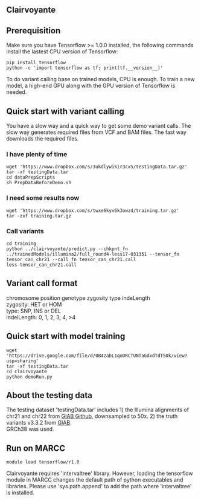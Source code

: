 ## Clairvoyante

## Prerequisition
Make sure you have Tensorflow >= 1.0.0 installed, the following commands install the lastest CPU version of Tensorflow:
```
pip install tensorflow
python -c 'import tensorflow as tf; print(tf.__version__)'
```
To do variant calling base on trained models, CPU is enough. To train a new model, a high-end GPU along with the GPU version of Tensorflow is needed.


## Quick start with variant calling 
You have a slow way and a quick way to get some demo variant calls. The slow way generates required files from VCF and BAM files. The fast way downloads the required files.
### I have plenty of time
```
wget 'https://www.dropbox.com/s/3ukdlywikir3cx5/testingData.tar.gz'
tar -xf testingData.tar
cd dataPrepScripts
sh PrepDataBeforeDemo.sh
```
### I need some results now
```
wget 'https://www.dropbox.com/s/twxe6kyv6k3owz4/training.tar.gz'
tar -zxf training.tar.gz
```
### Call variants
```
cd training
python ../clairvoyante/predict.py --chkpnt_fn ../trainedModels/illumina2/full_round4-less17-031351 --tensor_fn tensor_can_chr21 --call_fn tensor_can_chr21.call
less tensor_can_chr21.call
```

## Variant call format
chromosome position genotype zygosity type indeLength
<br>
zygosity: HET or HOM
<br>
type: SNP, INS or DEL
<br>
indelLength: 0, 1, 2, 3, 4, >4 
<br>

## Quick start with model training
```
wget 'https://drive.google.com/file/d/0B4zabL1qoORCTUNTaGdxdTdTS0k/view?usp=sharing'
tar -xf testingData.tar
cd clairvoyante
python demoRun.py
```

## About the testing data
The testing dataset 'testingData.tar' includes 1) the Illumina alignments of chr21 and chr22 from [GIAB Github](ftp://ftp-trace.ncbi.nlm.nih.gov/giab/ftp/data/NA12878/NIST_NA12878_HG001_HiSeq_300x/NHGRI_Illumina300X_novoalign_bams/HG001.GRCh38_full_plus_hs38d1_analysis_set_minus_alts.300x.bam), downsampled to 50x. 2) the truth variants v3.3.2 from [GIAB](ftp://ftp-trace.ncbi.nlm.nih.gov/giab/ftp/release/NA12878_HG001/NISTv3.3.2/GRCh38).
<br>
GRCh38 was used. 


## Run on MARCC
```
module load tensorflow/r1.0
```
Clairvoyante requires 'intervaltree' library. However, loading the tensorflow module in MARCC changes the default path of python executables and libraries. Please use 'sys.path.append' to add the path where 'intervaltree' is installed.

